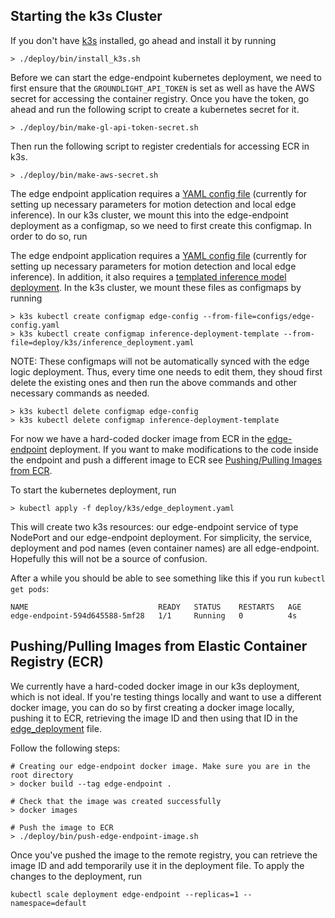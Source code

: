 
## Starting the k3s Cluster 

If you don't have [k3s](https://docs.k3s.io/) installed, go ahead and install it by running 

```shell
> ./deploy/bin/install_k3s.sh
```

Before we can start the edge-endpoint kubernetes deployment, we need to first ensure that 
the `GROUNDLIGHT_API_TOKEN` is set as well as have the AWS secret for accessing the container
registry. Once you have the token, go ahead and run the following
script to create a kubernetes secret for it. 

```shell
> ./deploy/bin/make-gl-api-token-secret.sh
```

Then run the following script to register credentials for accessing ECR in k3s. 

```shell
> ./deploy/bin/make-aws-secret.sh
```

The edge endpoint application requires a [YAML config file](/configs/edge-config.yaml) (currently for setting up necessary parameters 
for motion detection and local edge inference). In our k3s cluster, we mount this into the edge-endpoint deployment as a configmap, so we need to first
create this configmap. In order to do so, run 

The edge endpoint application requires a [YAML config file](/configs/edge-config.yaml) (currently for setting up necessary parameters 
for motion detection and local edge inference). In addition, it also requires a [templated inference model deployment](/deploy/k3s/inference_deployment.yaml). In the k3s cluster, we mount these files as configmaps by running

```shell
> k3s kubectl create configmap edge-config --from-file=configs/edge-config.yaml
> k3s kubectl create configmap inference-deployment-template --from-file=deploy/k3s/inference_deployment.yaml 
```

NOTE: These configmaps will not be automatically synced with the edge logic deployment. Thus, every time one needs to 
edit them, they shoud first delete the existing ones and then run the above commands and other 
necessary commands as needed. 

```shell
> k3s kubectl delete configmap edge-config
> k3s kubectl delete configmap inference-deployment-template 
```

For now we have a hard-coded docker image from ECR in the [edge-endpoint](/edge-endpoint/deploy/k3s/edge_deployment.yaml) 
deployment. If you want to make modifications to the code inside the endpoint and push a different 
image to ECR see [Pushing/Pulling Images from ECR](#pushingpulling-images-from-elastic-container-registry-ecr).

To start the kubernetes deployment, run 
```shell
> kubectl apply -f deploy/k3s/edge_deployment.yaml
```

This will create two k3s resources: our edge-endpoint service of type NodePort and our edge-endpoint
deployment. For simplicity, the service, deployment and pod names (even container names) are all 
edge-endpoint. Hopefully this will not be a source of confusion. 

After a while you should be able to see something like this if you run `kubectl get pods`:

```shell
NAME                             READY   STATUS    RESTARTS   AGE
edge-endpoint-594d645588-5mf28   1/1     Running   0          4s
```


## Pushing/Pulling Images from Elastic Container Registry (ECR)

We currently have a hard-coded docker image in our k3s deployment, which is not ideal. 
If you're testing things locally and want to use a different docker image, you can do so
by first creating a docker image locally, pushing it to ECR, retrieving the image ID and 
then using that ID in the [edge_deployment](/edge-endpoint/deploy/k3s/edge_deployment.yaml) file. 

Follow the following steps:

```shell
# Creating our edge-endpoint docker image. Make sure you are in the root directory
> docker build --tag edge-endpoint .

# Check that the image was created successfully
> docker images 

# Push the image to ECR 
> ./deploy/bin/push-edge-endpoint-image.sh

```

Once you've pushed the image to the remote registry, you can retrieve the image ID and add temporarily
use it in the deployment file. To apply the changes to the deployment, run 

```shell
kubectl scale deployment edge-endpoint --replicas=1 --namespace=default
```

